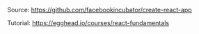 Source: https://github.com/facebookincubator/create-react-app

Tutorial: https://egghead.io/courses/react-fundamentals